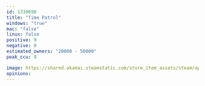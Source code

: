 ```yaml
---
id: 1330690
title: "Time Patrol"
windows: "true"
mac: "false"
linux: false
positive: 9
negative: 0
estimated_owners: "20000 - 50000"
peak_ccu: 0

image: https://shared.akamai.steamstatic.com/store_item_assets/steam/apps/1330690/header.jpg?t=1667394567
opinions:
---
```

